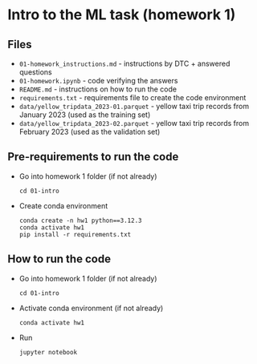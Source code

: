 # Intro to the ML task (homework 1)
## Files
- `01-homework_instructions.md` - instructions by DTC + answered questions
- `01-homework.ipynb` - code verifying the answers
- `README.md` - instructions on how to run the code
- `requirements.txt` - requirements file to create the code environment
- `data/yellow_tripdata_2023-01.parquet` - yellow taxi trip records from January 2023 (used as the training set)
- `data/yellow_tripdata_2023-02.parquet` - yellow taxi trip records from February 2023 (used as the validation set)

## Pre-requirements to run the code
- Go into homework 1 folder (if not already)
    ```
    cd 01-intro
    ```
- Create conda environment
    ```
    conda create -n hw1 python==3.12.3
    conda activate hw1
    pip install -r requirements.txt
    ```

## How to run the code
- Go into homework 1 folder (if not already)
    ```
    cd 01-intro
    ```
- Activate conda environment (if not already)
    ```
    conda activate hw1
    ```
- Run
    ```
    jupyter notebook
    ```
